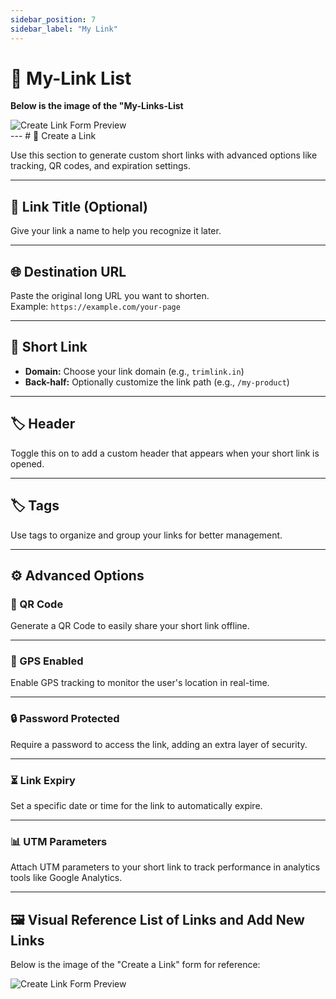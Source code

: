 ```yaml
---
sidebar_position: 7
sidebar_label: "My Link"
---
```


# 🔗 My-Link List

**Below is the image of the "My-Links-List**

<div style={{ display: 'flex', justifyContent: 'center', marginTop: '1rem' }}>
  <img
    src="/img/my-link/link-list.png"
    alt="Create Link Form Preview"
    style={{
      width: '90%',
      borderRadius: '10px',
      boxShadow: '0 4px 12px rgba(0, 0, 0, 0.1)'
    }}
  />
</div>
---
# 🔗 Create a Link

Use this section to generate custom short links with advanced options like tracking, QR codes, and expiration settings.

---

## 📝 Link Title (Optional)

Give your link a name to help you recognize it later.

---

## 🌐 Destination URL

Paste the original long URL you want to shorten.  
Example: `https://example.com/your-page`

---

## 🔗 Short Link

- **Domain:** Choose your link domain (e.g., `trimlink.in`)
- **Back-half:** Optionally customize the link path (e.g., `/my-product`)

---

## 🏷️ Header

Toggle this on to add a custom header that appears when your short link is opened.

---

## 🏷️ Tags

Use tags to organize and group your links for better management.

---

## ⚙️ Advanced Options

### 📸 QR Code

Generate a QR Code to easily share your short link offline.

---

### 📍 GPS Enabled

Enable GPS tracking to monitor the user's location in real-time.

---

### 🔒 Password Protected

Require a password to access the link, adding an extra layer of security.

---

### ⏳ Link Expiry

Set a specific date or time for the link to automatically expire.

---

### 📊 UTM Parameters

Attach UTM parameters to your short link to track performance in analytics tools like Google Analytics.

---

## 🖼️ Visual Reference List of Links and Add New Links

Below is the image of the "Create a Link" form for reference:

<div style={{ display: 'flex', justifyContent: 'center', marginTop: '3rem' }}>
  <img
    src="/img/my-link/create-link.png"
    alt="Create Link Form Preview"
    style={{
      width: '45%',
      borderRadius: '10px',
      boxShadow: '0 4px 12px rgba(0, 0, 0, 0.1)'
    }}
  />
</div>
